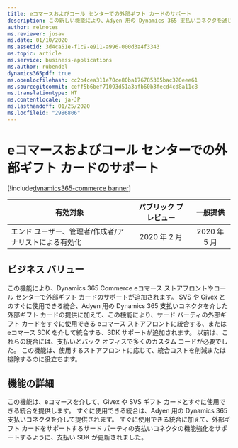 ```yaml
---
title: eコマースおよびコール センターでの外部ギフト カードのサポート
description: この新しい機能により、Adyen 用の Dynamics 365 支払いコネクタを通じて、eコマースやコール センターで Givex と SVS がサポートされるようになります。 さらに、ISV には、支払い SDK を使用して、eコマースやコール センターで他の外部ギフト カード コネクタを有効にするための完全にサポートされたパスがあります。
author: relnotes
ms.reviewer: josaw
ms.date: 01/10/2020
ms.assetid: 3d4ca51e-f1c9-e911-a996-000d3a4f3343
ms.topic: article
ms.service: business-applications
ms.author: rubendel
dynamics365pdf: true
ms.openlocfilehash: cc2b4cea311e70ce80ba176785305bac320eee61
ms.sourcegitcommit: ceff5b6bef71093d51a3afb60b3fecd4cd8a11c8
ms.translationtype: HT
ms.contentlocale: ja-JP
ms.lasthandoff: 01/25/2020
ms.locfileid: "2986806"
---
```

# <a name="external-gift-card-support-in-e-commerce-and-call-center"></a>eコマースおよびコール センターでの外部ギフト カードのサポート
[!include[dynamics365-commerce banner](../includes/dynamics365-commerce.md)]

| 有効対象    |  パブリック プレビュー | 一般提供 | 
| ---------- | :----------: |:----------: |
|エンド ユーザー、管理者/作成者/アナリストによる有効化|2020 年 2 月| 2020 年 5 月|


## <a name="business-value"></a>ビジネス バリュー
<!-- bv start -->
この機能により、Dynamics 365 Commerce eコマース ストアフロントやコール センターで外部ギフト カードのサポートが追加されます。 SVS や Givex とのすぐに使用できる統合、Adyen 用の Dynamics 365 支払いコネクタを介した外部ギフト カードの提供に加えて、この機能により、サード パーティの外部ギフト カードをすぐに使用できる eコマース ストアフロントに統合する、または eコマース SDK を介して統合する、SDK サポートが追加されます。 以前は、これらの統合には、支払いとバック オフィスで多くのカスタム コードが必要でした。 この機能は、使用するストアフロントに応じて、統合コストを削減または排除するのに役立ちます。 
<!-- bv end -->



## <a name="feature-details"></a>機能の詳細
<!--feature detail start -->
この機能は、eコマースを介して、Givex や SVS ギフト カードとすぐに使用できる統合を提供します。 すぐに使用できる統合は、Adyen 用の Dynamics 365 支払いコネクタを介して提供されます。 すぐに使用できる統合に加えて、外部ギフト カードをサポートするサード パーティの支払いコネクタの機能強化をサポートするように、支払い SDK が更新されました。 
<!--feature detail end -->









